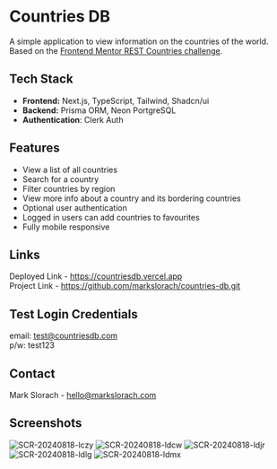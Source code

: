 # Countries DB

A simple application to view information on the countries of the world. Based on the [Frontend Mentor REST Countries challenge](https://www.frontendmentor.io/challenges/rest-countries-api-with-color-theme-switcher-5cacc469fec04111f7b848ca).

## Tech Stack
- **Frontend:** Next.js, TypeScript, Tailwind, Shadcn/ui
- **Backend:** Prisma ORM, Neon PortgreSQL
- **Authentication**: Clerk Auth

## Features
* View a list of all countries
* Search for a country
* Filter countries by region
* View more info about a country and its bordering countries
* Optional user authentication
* Logged in users can add countries to favourites
* Fully mobile responsive

## Links
Deployed Link - https://countriesdb.vercel.app \
Project Link - https://github.com/markslorach/countries-db.git

## Test Login Credentials
email: test@countriesdb.com \
p/w: test123

## Contact
Mark Slorach - hello@markslorach.com

## Screenshots
![SCR-20240818-lczy](https://github.com/user-attachments/assets/fbae917d-81e0-4b99-a683-5681675ec977)
![SCR-20240818-ldcw](https://github.com/user-attachments/assets/07ddb14c-a791-4a87-9b07-5a300cf1e853)
![SCR-20240818-ldjr](https://github.com/user-attachments/assets/381f09b9-d5d8-4a94-b685-299bdfaafd61)
![SCR-20240818-ldlg](https://github.com/user-attachments/assets/c7fc12ec-a881-4e1b-95cf-1cb9aa1f631f)
![SCR-20240818-ldmx](https://github.com/user-attachments/assets/c26cd1bd-603b-40f0-9a3f-0ab636343fb6)
